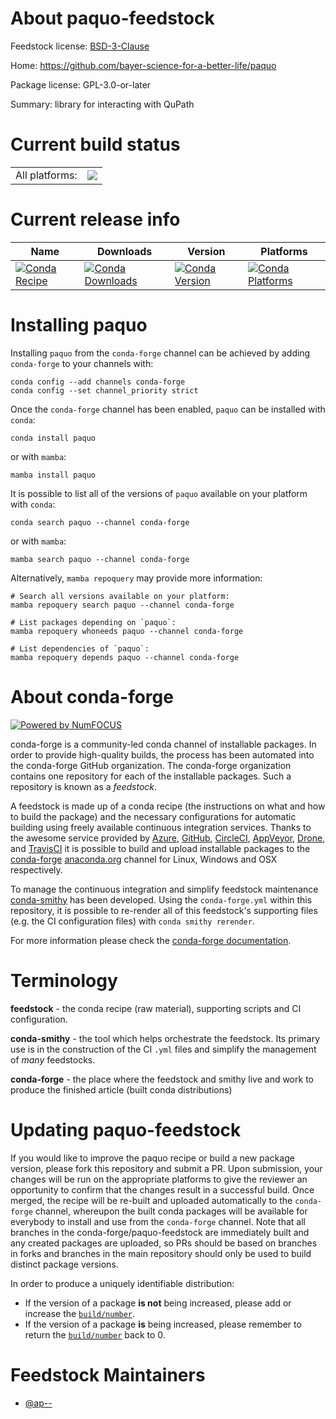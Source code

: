 About paquo-feedstock
=====================

Feedstock license: [BSD-3-Clause](https://github.com/conda-forge/paquo-feedstock/blob/main/LICENSE.txt)

Home: https://github.com/bayer-science-for-a-better-life/paquo

Package license: GPL-3.0-or-later

Summary: library for interacting with QuPath

Current build status
====================


<table><tr><td>All platforms:</td>
    <td>
      <a href="https://dev.azure.com/conda-forge/feedstock-builds/_build/latest?definitionId=15896&branchName=main">
        <img src="https://dev.azure.com/conda-forge/feedstock-builds/_apis/build/status/paquo-feedstock?branchName=main">
      </a>
    </td>
  </tr>
</table>

Current release info
====================

| Name | Downloads | Version | Platforms |
| --- | --- | --- | --- |
| [![Conda Recipe](https://img.shields.io/badge/recipe-paquo-green.svg)](https://anaconda.org/conda-forge/paquo) | [![Conda Downloads](https://img.shields.io/conda/dn/conda-forge/paquo.svg)](https://anaconda.org/conda-forge/paquo) | [![Conda Version](https://img.shields.io/conda/vn/conda-forge/paquo.svg)](https://anaconda.org/conda-forge/paquo) | [![Conda Platforms](https://img.shields.io/conda/pn/conda-forge/paquo.svg)](https://anaconda.org/conda-forge/paquo) |

Installing paquo
================

Installing `paquo` from the `conda-forge` channel can be achieved by adding `conda-forge` to your channels with:

```
conda config --add channels conda-forge
conda config --set channel_priority strict
```

Once the `conda-forge` channel has been enabled, `paquo` can be installed with `conda`:

```
conda install paquo
```

or with `mamba`:

```
mamba install paquo
```

It is possible to list all of the versions of `paquo` available on your platform with `conda`:

```
conda search paquo --channel conda-forge
```

or with `mamba`:

```
mamba search paquo --channel conda-forge
```

Alternatively, `mamba repoquery` may provide more information:

```
# Search all versions available on your platform:
mamba repoquery search paquo --channel conda-forge

# List packages depending on `paquo`:
mamba repoquery whoneeds paquo --channel conda-forge

# List dependencies of `paquo`:
mamba repoquery depends paquo --channel conda-forge
```


About conda-forge
=================

[![Powered by
NumFOCUS](https://img.shields.io/badge/powered%20by-NumFOCUS-orange.svg?style=flat&colorA=E1523D&colorB=007D8A)](https://numfocus.org)

conda-forge is a community-led conda channel of installable packages.
In order to provide high-quality builds, the process has been automated into the
conda-forge GitHub organization. The conda-forge organization contains one repository
for each of the installable packages. Such a repository is known as a *feedstock*.

A feedstock is made up of a conda recipe (the instructions on what and how to build
the package) and the necessary configurations for automatic building using freely
available continuous integration services. Thanks to the awesome service provided by
[Azure](https://azure.microsoft.com/en-us/services/devops/), [GitHub](https://github.com/),
[CircleCI](https://circleci.com/), [AppVeyor](https://www.appveyor.com/),
[Drone](https://cloud.drone.io/welcome), and [TravisCI](https://travis-ci.com/)
it is possible to build and upload installable packages to the
[conda-forge](https://anaconda.org/conda-forge) [anaconda.org](https://anaconda.org/)
channel for Linux, Windows and OSX respectively.

To manage the continuous integration and simplify feedstock maintenance
[conda-smithy](https://github.com/conda-forge/conda-smithy) has been developed.
Using the ``conda-forge.yml`` within this repository, it is possible to re-render all of
this feedstock's supporting files (e.g. the CI configuration files) with ``conda smithy rerender``.

For more information please check the [conda-forge documentation](https://conda-forge.org/docs/).

Terminology
===========

**feedstock** - the conda recipe (raw material), supporting scripts and CI configuration.

**conda-smithy** - the tool which helps orchestrate the feedstock.
                   Its primary use is in the construction of the CI ``.yml`` files
                   and simplify the management of *many* feedstocks.

**conda-forge** - the place where the feedstock and smithy live and work to
                  produce the finished article (built conda distributions)


Updating paquo-feedstock
========================

If you would like to improve the paquo recipe or build a new
package version, please fork this repository and submit a PR. Upon submission,
your changes will be run on the appropriate platforms to give the reviewer an
opportunity to confirm that the changes result in a successful build. Once
merged, the recipe will be re-built and uploaded automatically to the
`conda-forge` channel, whereupon the built conda packages will be available for
everybody to install and use from the `conda-forge` channel.
Note that all branches in the conda-forge/paquo-feedstock are
immediately built and any created packages are uploaded, so PRs should be based
on branches in forks and branches in the main repository should only be used to
build distinct package versions.

In order to produce a uniquely identifiable distribution:
 * If the version of a package **is not** being increased, please add or increase
   the [``build/number``](https://docs.conda.io/projects/conda-build/en/latest/resources/define-metadata.html#build-number-and-string).
 * If the version of a package **is** being increased, please remember to return
   the [``build/number``](https://docs.conda.io/projects/conda-build/en/latest/resources/define-metadata.html#build-number-and-string)
   back to 0.

Feedstock Maintainers
=====================

* [@ap--](https://github.com/ap--/)

